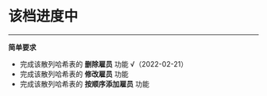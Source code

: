 # 该档进度中

***

**简单要求**
* 完成该散列哈希表的 **删除雇员** 功能 √（2022-02-21）
* 完成该散列哈希表的 **修改雇员** 功能
* 完成该散列哈希表的 **按顺序添加雇员** 功能